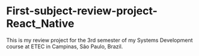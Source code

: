 # First-subject-review-project-React_Native
This is my review project for the 3rd semester of my Systems Development course at ETEC in Campinas, São Paulo, Brazil.

